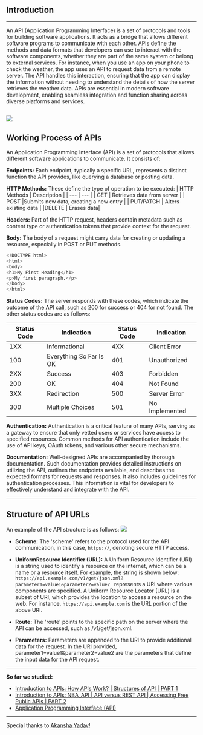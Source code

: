 ## Introduction
-------
An API (Application Programming Interface) is a set of protocols and tools for building software applications. It acts as a bridge that allows different software programs to communicate with each other. APIs define the methods and data formats that developers can use to interact with the software components, whether they are part of the same system or belong to external services. For instance, when you use an app on your phone to check the weather, the app uses an API to request data from a remote server. The API handles this interaction, ensuring that the app can display the information without needing to understand the details of how the server retrieves the weather data. APIs are essential in modern software development, enabling seamless integration and function sharing across diverse platforms and services.

![](https://www.googleapis.com/download/storage/v1/b/kaggle-forum-message-attachments/o/inbox%2F12922590%2F8e90e10d27e9feedf34050a82ab06de9%2FAPI-01.jpg?generation=1708853441263425&alt=media)
-------
## Working Process of APIs
An Application Programming Interface (API) is a set of protocols that allows different software applications to communicate. It consists of:

**Endpoints:** Each endpoint, typically a specific URL, represents a distinct function the API provides, like querying a database or posting data.

**HTTP Methods:** These define the type of operation to be executed:
| HTTP Methods | Description |
| --- | --- |
| GET | Retrieves data from server  |
| POST |Submits new data, creating a new entry |
| PUT/PATCH |  Alters existing data |
|DELETE  |  Erases data|


**Headers:** Part of the HTTP request, headers contain metadata such as content type or authentication tokens that provide context for the request.

**Body:** The body of a request might carry data for creating or updating a resource, especially in POST or PUT methods.

```python
<!DOCTYPE html>
<html>
<body>
<h1>My First Heading</h1>
<p>My first paragraph.</p>
</body>
</html>
```


**Status Codes:** The server responds with these codes, which indicate the outcome of the API call, such as 200 for success or 404 for not found. The other status codes are as follows:

| Status Code | Indication | Status Code | Indication |
| --- | --- | --- | --- |
| 1XX | Informational | 4XX| Client Error|
| 100| Everything So Far Is OK | 401| Unauthorized|
| 2XX| Success| 403| Forbidden|
| 200| OK | 404 | Not Found|
| 3XX| Redirection| 500| Server Error|
| 300| Multiple Choices|  501| No Implemented|


**Authentication:** Authentication is a critical feature of many APIs, serving as a gateway to ensure that only vetted users or services have access to specified resources. Common methods for API authentication include the use of API keys, OAuth tokens, and various other secure mechanisms.

**Documentation:** Well-designed APIs are accompanied by thorough documentation. Such documentation provides detailed instructions on utilizing the API, outlines the endpoints available, and describes the expected formats for requests and responses. It also includes guidelines for authentication processes. This information is vital for developers to effectively understand and integrate with the API.

-------
## Structure  of API URLs
An example of the API structure is as follows:
![](https://www.googleapis.com/download/storage/v1/b/kaggle-forum-message-attachments/o/inbox%2F12922590%2F1a2e09683554f48292d42a74224b43bc%2FAPI-02.jpg?generation=1708853589342728&alt=media)

- **Scheme:** The 'scheme' refers to the protocol used for the API communication, in this case, `https://`, denoting secure HTTP access.

- **UniformResource Identifier (URL):** A Uniform Resource Identifier (URI) is a string used to identify a resource on the internet, which can be a name or a resource itself. For example, the string is shown below: 
`https://api.example.com/v1/get/json.xml?parameter1=value1&parameter2=value2 `
represents a URI where various components are specified. A Uniform Resource Locator (URL) is a subset of URI, which provides the location to access a resource on the web. For instance, `https://api.example.com` is the URL portion of the above URI.

- **Route:** The 'route' points to the specific path on the server where the API can be accessed, such as /v1/get/json.xml.

- **Parameters:** Parameters are appended to the URI to provide additional data for the request. In the URI provided, parameter1=value1&parameter2=value2 are the parameters that define the input data for the API request.



----
**So far we studied:**
- [Introduction to APIs: How APIs Work? | Structures of API | PART 1]([https://www.kaggle.com/discussions/general/479591#2668341](https://github.com/tanvirnwu/Basics-of-APIs/blob/main/Introduction%20to%20APIs%3A%20How%20API%20Work%3F%20%7C%20Structures%20of%20API%20%7C%20PART%201.md)) 
- [Introduction to APIs: NBA_API | API versus REST API | Accessing Free Public APIs | PART 2](https://github.com/tanvirnwu/Basics-of-APIs/blob/main/Introduction%20to%20APIs%3A%20NBA_API%20%7C%20API%20versus%20REST%20API%20%7C%20Accessing%20Free%20Public%20APIs%20%7C%20PART%202.md)
- [Application Programming Interface (API)](https://github.com/tanvirnwu/Basics-of-APIs/blob/main/Application%20Programming%20Interface%20(API).ipynb)


--------
Special thanks to [Akansha Yadav](https://www.linkedin.com/in/akansha-yadav-4bb7321a9/)!
